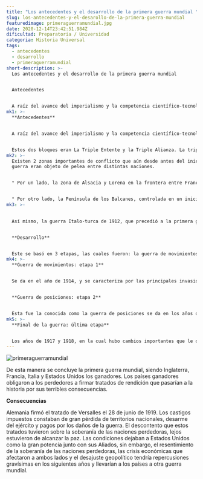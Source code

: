 ```yaml
---
title: "Los antecedentes y el desarrollo de la primera guerra mundial "
slug: los-antecedentes-y-el-desarollo-de-la-primera-guerra-mundial
featuredimage: primeraguerramundial.jpg
date: 2020-12-14T23:42:51.984Z
dificultad: Preparatoria / Universidad
categoria: Historia Universal
tags:
  - antecedentes
  - desarrollo
  - primeraguerramundial
short-description: >-
  Los antecedentes y el desarrollo de la primera guerra mundial 


  Antecedentes


  A raíz del avance del imperialismo y la competencia científico-tecnológica que se había desatado en la segunda mitad del Siglo XIX,
mk1: >-
  **Antecedentes**


  A raíz del avance del imperialismo y la competencia científico-tecnológica que se había desatado en la segunda mitad del Siglo XIX, Europa se veía dividida en dos grandes bloques durante la llamada "Paz Armada", que hace referencia a los años de paz previos a la primera guerra mundial, pero que se caracterizaron por un desarrollo e inversión militar sin precedentes.


  Estos dos bloques eran La Triple Entente y la Triple Alianza. La triple Entente incluía a Inglaterra, Francia y Rusia. Mientras que la triple Alianza incluía a Alemania, el Imperio Austro-húngaro e Italia.
mk2: >-
  Existen 2 zonas importantes de conflicto que aún desde antes del inicio de la
  guerra eran objeto de pelea entre distintas naciones.


  ° Por un lado, la zona de Alsacia y Lorena en la frontera entre Francia y Alemania había sido reclamada por ambos bandos desde las guerras Franco Prusianas.


  ° Por otro lado, la Península de los Balcanes, controlada en un inicio por los turcos, era una zona de mucho interés para Rusia, para poder controlar su salida al mar mediterráneo a través del estrecho de Bósforo.
mk3: >-
  

  Así mismo, la guerra Italo-turca de 1912, que precedió a la primera guerra mundial, señalaba el interés de Italia por la península para ejercer mayor control del mar Adriático. Austria no dejó pasar la oportunidad, y se hizo del control de algunos territorios de la península en la guerra antes mencionada. Bajo este ambiente de tensión, fue el 28 de junio de 1914, que Gavrilo Princip, un extremista Serbio asesinó al heredero al trono de Austria-Hungría; el archiduque Francisco Fernando de Austria. Y con esto, el 28 de Julio, Austria declararía la guerra a Serbia considerándola responsable del asesinato y dando inicio así, a la Primera Guerra Mundial.


  **Desarrollo**


  Este se basó en 3 etapas, las cuales fueron: la guerra de movimientos, la guerra de posiciones y el final de la guerra
mk4: >-
  **Guerra de movimientos: etapa 1** 


  Se da en el año de 1914, y se caracteriza por las principales invasiones y movimientos que cada uno de los bloques realizó. Alemania llevó a cabo el Plan Schlieffen, que consistió en la invasión a Francia a través de Bélgica, que en realidad era un país neutral, lo cual desató la intervención inglesa. En esta etapa también Turquía se une a la guerra como aliado de Alemania. Más tarde Francia logra parar el avance de los alemanes en la batalla de Marne. Es en esta misma etapa que Italia rompe con sus lazos con la triple alianza y se declara neutral.


  **Guerra de posiciones: etapa 2** 


  Esta fue la conocida como la guerra de posiciones se da en los años de 1915 y 1916. Se caracteriza por un estancamiento de los movimientos militares y una estrategia básicamente defensiva, por esto, se le conoce también como la guerra de las trincheras, por la cantidad de tiempo que pasaban los soldados dentro de estas. En esta etapa se empezaron a usar nuevos medios de ataque como la aviación y los gases tóxicos. En esos mismos años, Italia firmó el tratado de Londres, donde se aliaba de manera secreta con la triple entente.
mk5: >-
  **Final de la guerra: última etapa**  


  Los años de 1917 y 1918, en la cual hubo cambios importantes que le dieron un rumbo definitivo a la guerra. Por un lado, Rusia abandona el conflicto debido a las guerras internas, firmando el tratado de Brest-Litovsk entre Rusia y Alemania. Por otro lado, Estados Unidos entra a la guerra, entre otras cosas, debido al hundimiento del barco Lusitania. Así, en 1918 la triple entente comenzó a ganar terreno con sus ofensivas, rindiendo a Austria-Hungría y Turquía, y posteriormente debido a presiones internas, a Alemania.
---
```





![primeraguerramundial](/assets/primeraguerramundial1.jpg "primeraguerramundial")



De esta manera se concluye la primera guerra mundial, siendo Inglaterra, Francia, Italia y Estados Unidos los ganadores. Los países ganadores obligaron a los perdedores a firmar tratados de rendición que pasarían a la historia por sus terribles consecuencias.

**Consecuencias** 

Alemania firmó el tratado de Versalles el 28 de junio de 1919. Los castigos impuestos constaban de gran pérdida de territorios nacionales, desarme del ejército y pagos por los daños de la guerra. El descontento que estos tratados tuvieron sobre la soberanía de las naciones perdedoras, lejos estuvieron de alcanzar la paz. Las condiciones dejaban a Estados Unidos como la gran potencia junto con sus Aliados, sin embargo, el resentimiento de la soberanía de las naciones perdedoras, las crisis económicas que afectaron a ambos lados y el desajuste geopolítico tendría repercusiones gravísimas en los siguientes años y llevarían a los países a otra guerra mundial.
